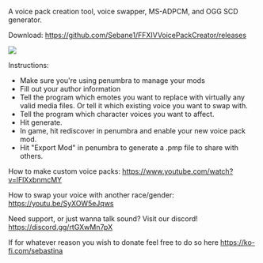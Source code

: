 A voice pack creation tool, voice swapper, MS-ADPCM, and OGG SCD generator.

Download:
https://github.com/Sebane1/FFXIVVoicePackCreator/releases

![](https://i.gyazo.com/95a1155ab9c75f387f0a37b6e4b4c6e3.png)

Instructions:

- Make sure you're using penumbra to manage your mods
- Fill out your author information
- Tell the program which emotes you want to replace with virtually any valid media files. Or tell it which existing voice you want to swap with.
- Tell the program which character voices you want to affect.
- Hit generate.
- In game, hit rediscover in penumbra and enable your new voice pack mod.
- Hit "Export Mod" in penumbra to generate a .pmp file to share with others.

How to make custom voice packs:
https://www.youtube.com/watch?v=lFlXxbnmcMY

How to swap your voice with another race/gender:
https://youtu.be/SyXOW5eJqws

Need support, or just wanna talk sound? Visit our discord! https://discord.gg/rtGXwMn7pX 

If for whatever reason you wish to donate feel free to do so here https://ko-fi.com/sebastina
